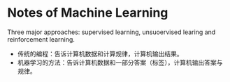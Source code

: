 # Notes of Machine Learning

Three major approaches: supervised learning, unsuoervised learing and reinforcement learning.

- 传统的编程：告诉计算机数据和计算规律，计算机输出结果。
- 机器学习的方法：告诉计算机数据和一部分答案（标签），计算机输出答案与规律。
